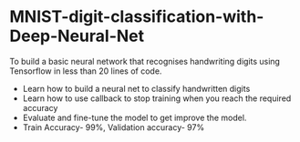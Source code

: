 # MNIST-digit-classification-with-Deep-Neural-Net
To build a basic neural network that recognises handwriting digits using Tensorflow in less than 20 lines of code.

- Learn how to build a neural net to classify handwritten digits
- Learn how to use callback to stop training when you reach the required accuracy
- Evaluate and fine-tune the model to get improve the model.
- Train Accuracy- 99%, Validation accuracy- 97%
